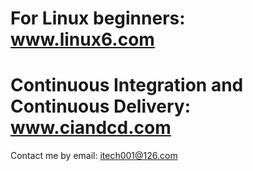 
# For Linux beginners: www.linux6.com

# Continuous Integration and Continuous Delivery: www.ciandcd.com

Contact me by email: itech001@126.com

